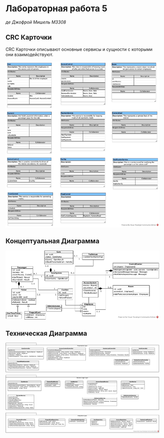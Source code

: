 # Лабораторная работа 5
*де Джофрой Мишель М3308*

## CRC Карточки

CRC Карточки описывают основные сервисы и сущности с которыми они взаимодействуют.

![](./crc.jpg)

## Концептуальная Диаграмма

![](./assets/concept.jpg)

## Техническая Диаграмма

![](./tech.jpg)
